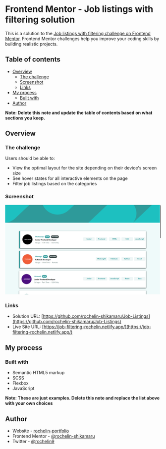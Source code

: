 # Frontend Mentor - Job listings with filtering solution

This is a solution to the [Job listings with filtering challenge on Frontend Mentor](https://www.frontendmentor.io/challenges/job-listings-with-filtering-ivstIPCt). Frontend Mentor challenges help you improve your coding skills by building realistic projects. 

## Table of contents

- [Overview](#overview)
  - [The challenge](#the-challenge)
  - [Screenshot](#screenshot)
  - [Links](#links)
- [My process](#my-process)
  - [Built with](#built-with)
- [Author](#author)

**Note: Delete this note and update the table of contents based on what sections you keep.**

## Overview

### The challenge

Users should be able to:

- View the optimal layout for the site depending on their device's screen size
- See hover states for all interactive elements on the page
- Filter job listings based on the categories

### Screenshot

![](./images/job-filter.png)

### Links

- Solution URL: [https://github.com/rochelin-shikamaru/Job-Listings](https://github.com/rochelin-shikamaru/Job-Listings)
- Live Site URL: [https://job-filtering-rochelin.netlify.app/](https://job-filtering-rochelin.netlify.app/)

## My process

### Built with

- Semantic HTML5 markup
- SCSS
- Flexbox
- JavaScript

**Note: These are just examples. Delete this note and replace the list above with your own choices**


## Author

- Website - [rochelin-portfolio](https://rochelin-portfolio.netlify.app)
- Frontend Mentor - [@rochelin-shikamaru](https://www.frontendmentor.io/profile/rochelin-shikamaru)
- Twitter - [@rochelin9](https://twitter.com/rochelin9)

